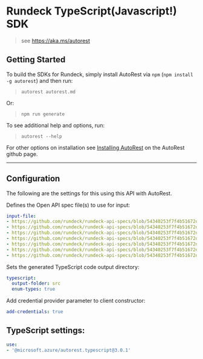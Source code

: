 Rundeck TypeScript(Javascript!) SDK
===================================
> see https://aka.ms/autorest

## Getting Started 
To build the SDKs for Rundeck, simply install AutoRest via `npm` (`npm install -g autorest`) and then run:
> `autorest autorest.md`

Or:
> `npm run generate`

To see additional help and options, run:
> `autorest --help`

For other options on installation see [Installing AutoRest](https://aka.ms/autorest/install) on the AutoRest github page.

---

## Configuration 
The following are the settings for this using this API with AutoRest.

Defines the Open API spec file(s) to use for input:
```yaml
input-file:
- https://github.com/rundeck/rundeck-api-specs/blob/54340253f7f4b51672d5d797348be0895937cab8/rundeck/execution.yaml
- https://github.com/rundeck/rundeck-api-specs/blob/54340253f7f4b51672d5d797348be0895937cab8/rundeck/job.yaml
- https://github.com/rundeck/rundeck-api-specs/blob/54340253f7f4b51672d5d797348be0895937cab8/rundeck/metric.yaml
- https://github.com/rundeck/rundeck-api-specs/blob/54340253f7f4b51672d5d797348be0895937cab8/rundeck/project.yaml
- https://github.com/rundeck/rundeck-api-specs/blob/54340253f7f4b51672d5d797348be0895937cab8/rundeck/storage.yaml
- https://github.com/rundeck/rundeck-api-specs/blob/54340253f7f4b51672d5d797348be0895937cab8/rundeck/system.yaml
- https://github.com/rundeck/rundeck-api-specs/blob/54340253f7f4b51672d5d797348be0895937cab8/rundeck/user.yaml
```

Sets the generated TypeScript code output directory:
```yaml
typescript:
  output-folder: src
  enum-types: true
```

Add credential provider parameter to client constructor:
```yaml
add-credentials: true
```

## TypeScript settings:
```yaml $(typescript)
use:
- '@microsoft.azure/autorest.typescript@3.0.1'
```